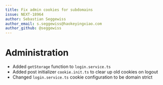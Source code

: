 ```yaml
---
title: Fix admin cookies for subdomains
issue: NEXT-18964
author: Sebastian Seggewiss
author_email: s.seggewiss@haokeyingxiao.com
author_github: @seggewiss
---
```

# Administration
* Added `getStorage` function to `login.service.ts`
* Added post initializer `cookie.init.ts` to clear up old cookies on logout
* Changed `login.service.ts` cookie configuration to be domain strict
